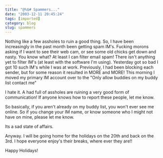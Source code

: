 ```yaml
---
title: "@%$# Spammers..."
date: "2003-12-11 20:45:24"
tags: [imported]
category: blog
slug: spammers
---
```


Nothing like a few assholes to ruin a good thing. So, I have been increasingly in the past month been getting spam IM's. Fucking morons asking if I want to see their web cam, or see some old chicks get down and nasty. You know what? At least I can filter email spam! There isn't anything yet to filter IM's (at least with the software I'm using). Yesterday got so bad I got 10 such IM's while I was at work. Previously, I had been blocking each sender, but for some reason it resulted in MORE and MORE! This morning I moved my primary IM account over to the "Only allow buddies on my buddy list contact me"

I hate it. A had full of assholes are ruining a very good form of communication! If anyone knows how to report these people, let me know.

So basically, if you aren't already on my buddy list, you won't ever see me online. So if you change your IM name, or know someone who I might not have on mine, please let me know.

Its a sad state of affairs.

Anyway. I will be going home for the holidays on the 20th and back on the 3rd. I hope everyone enjoy's their breaks, where ever they are!!

Happy Holidays!
